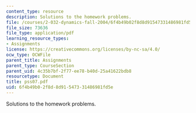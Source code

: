 ```yaml
---
content_type: resource
description: Solutions to the homework problems.
file: /courses/2-032-dynamics-fall-2004/6f4b49b02f8d8d91547331486981fd5e_pss07.pdf
file_size: 73636
file_type: application/pdf
learning_resource_types:
- Assignments
license: https://creativecommons.org/licenses/by-nc-sa/4.0/
ocw_type: OCWFile
parent_title: Assignments
parent_type: CourseSection
parent_uid: 4c35b7bf-2f77-ee78-b40d-25a41622bdb8
resourcetype: Document
title: pss07.pdf
uid: 6f4b49b0-2f8d-8d91-5473-31486981fd5e
---
```

Solutions to the homework problems.